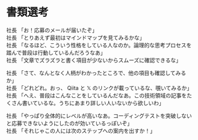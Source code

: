 # 書類選考
社長 「お！応募のメールが届いたぞ」  
社長 「とりあえず最初はマインドマップを見てみるかな」  
社長 「なるほど、こういう性格をしている人なのか。論理的な思考プロセスを踏んで普段は行動しているんだろうなあ」  
社長 「文章でズラズラと書く項目が少ないからスムーズに確認できるな」  

社長 「さて、なんとなく人柄がわかったところで、他の項目も確認してみるか」  
社長 「どれどれ。おっ、 Qiita と 𝕏 のリンクが載っているな、覗いてみるか」  
社長 「へえ、普段はこんなことをしているんだなあ。この技術領域の記事をたくさん書いているな。うちにあまり詳しい人いないから欲しいわ」  

社長 「やっぱり全体的にレベルが高いなあ。コーディングテストを突破しないと応募できないようにしたのが効いているっぽいぞ」  
社長 「それじゃこの人には次のステップへの案内を出すか！」  
